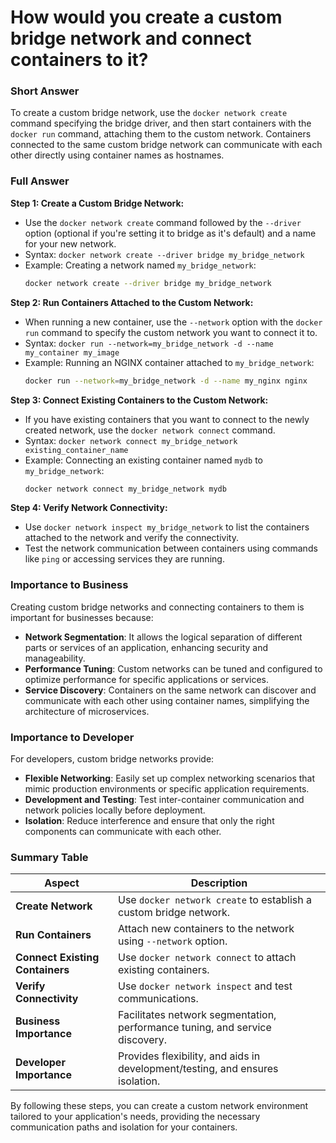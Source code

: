 # How would you create a custom bridge network and connect containers to it?

### Short Answer
To create a custom bridge network, use the `docker network create` command specifying the bridge driver, and then start containers with the `docker run` command, attaching them to the custom network. Containers connected to the same custom bridge network can communicate with each other directly using container names as hostnames.

### Full Answer

**Step 1: Create a Custom Bridge Network:**
- Use the `docker network create` command followed by the `--driver` option (optional if you're setting it to bridge as it's default) and a name for your new network.
- Syntax: `docker network create --driver bridge my_bridge_network`
- Example: Creating a network named `my_bridge_network`:
  ```sh
  docker network create --driver bridge my_bridge_network
  ```

**Step 2: Run Containers Attached to the Custom Network:**
- When running a new container, use the `--network` option with the `docker run` command to specify the custom network you want to connect it to.
- Syntax: `docker run --network=my_bridge_network -d --name my_container my_image`
- Example: Running an NGINX container attached to `my_bridge_network`:
  ```sh
  docker run --network=my_bridge_network -d --name my_nginx nginx
  ```

**Step 3: Connect Existing Containers to the Custom Network:**
- If you have existing containers that you want to connect to the newly created network, use the `docker network connect` command.
- Syntax: `docker network connect my_bridge_network existing_container_name`
- Example: Connecting an existing container named `mydb` to `my_bridge_network`:
  ```sh
  docker network connect my_bridge_network mydb
  ```

**Step 4: Verify Network Connectivity:**
- Use `docker network inspect my_bridge_network` to list the containers attached to the network and verify the connectivity.
- Test the network communication between containers using commands like `ping` or accessing services they are running.

### Importance to Business
Creating custom bridge networks and connecting containers to them is important for businesses because:

- **Network Segmentation**: It allows the logical separation of different parts or services of an application, enhancing security and manageability.
- **Performance Tuning**: Custom networks can be tuned and configured to optimize performance for specific applications or services.
- **Service Discovery**: Containers on the same network can discover and communicate with each other using container names, simplifying the architecture of microservices.

### Importance to Developer
For developers, custom bridge networks provide:

- **Flexible Networking**: Easily set up complex networking scenarios that mimic production environments or specific application requirements.
- **Development and Testing**: Test inter-container communication and network policies locally before deployment.
- **Isolation**: Reduce interference and ensure that only the right components can communicate with each other.

### Summary Table

| Aspect                      | Description                                                       |
|-----------------------------|-------------------------------------------------------------------|
| **Create Network**          | Use `docker network create` to establish a custom bridge network. |
| **Run Containers**          | Attach new containers to the network using `--network` option.    |
| **Connect Existing Containers** | Use `docker network connect` to attach existing containers.      |
| **Verify Connectivity**     | Use `docker network inspect` and test communications.             |
| **Business Importance**     | Facilitates network segmentation, performance tuning, and service discovery. |
| **Developer Importance**    | Provides flexibility, and aids in development/testing, and ensures isolation. |

By following these steps, you can create a custom network environment tailored to your application's needs, providing the necessary communication paths and isolation for your containers.